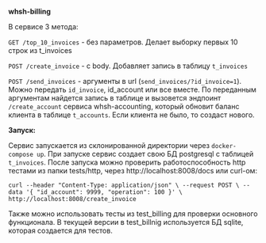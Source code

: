 **whsh-billing**

В сервисе 3 метода:

`GET /top_10_invoices` - без параметров. Делает выборку первых 10 строк из t_invoices

`POST /create_invoice` - с body. Добавляет запись в таблицу `t_invoices`

`POST /send_invoices` - аргументы в url (`send_invoices/?id_invoice=1`). 
Можно передать `id_invoice`, id_account или все вместе.
По переданным аргументам найдется запись в таблице и
вызовется эндпоинт `/create_account` сервиса whsh-accounting,
который обновит баланс клиента в таблице `t_accounts`. Если клиента не было, то создаст нового.

**Запуск:**

Сервис запускается из склонированной директории через `docker-compose up`.
При запуске сервис создает свою БД postgresql с таблицей `t_invoices`.
После запуска можно проверить работоспособность http тестами из папки tests/http,
через http://localhost:8008/docs
или curl-ом:

`curl --header "Content-Type: application/json" \
  --request POST \
  --data '{
  "id_account": 9999,
  "operation": 100
}' \
 http://localhost:8008/create_invoice`

Также можно использовать тесты из test_billing для проверки основного функционала.
В текущей версии в test_billnig используется БД sqlite, которая создается для тестов. 
